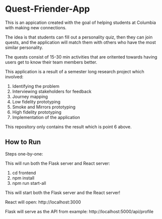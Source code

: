 # Quest-Friender-App

This is an appication created with the goal of helping students at Columbia with making new connections.  

The idea is that students can fill out a personality quiz, then they can join quests, and the application will match them with others who have the most similar personality.  

The quests consist of 15-30 min activities that are oritented towards having users get to know their team members better.  

This application is a result of a semester long research project which involved:  
1.  Identifying the problem  
2.  Interviewing stakeholders for feedback  
3.  Journey mapping  
4.  Low fidelity prototyping
4.  Smoke and Mirrors prototyping  
5.  High fidelity prototyping  
6.  Implementation of the application  

This repository only contains the result which is point 6 above.

## How to Run

Steps one-by-one:

This will run both the Flask server and React server:

1. cd frontend
2. npm install
3. npm run start-all

This will start both the Flask server and the React server!

React will open:
http://localhost:3000

Flask will serve as the API from example:
http://localhost:5000/api/profile

